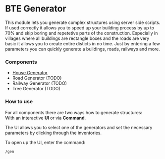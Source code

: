 # BTE Generator

This module lets you generate complex structures using server side scripts.
If used correctly it allows you to speed up your building process by up to 70% and skip boring and repetetive parts of the construction.
Especially in villages where all buildings are rectangle boxes and the roads are very basic it allows you to create entire disticts in no time.
Just by entering a few parameters you can quickly generate a buildings, roads, railways and more.

### Components
- [House Generator](houses/README.md)
- Road Generator (TODO)
- Railway Generator (TODO)
- Tree Generator (TODO)

### How to use

For all components there are two ways how to generate structures:<br>
With an interactive **UI** or via **Command**.

The UI allows you to select one of the generators and set the necessary parameters by clicking through the inventories.<br>

To open up the UI, enter the command:
```
/gen
```

